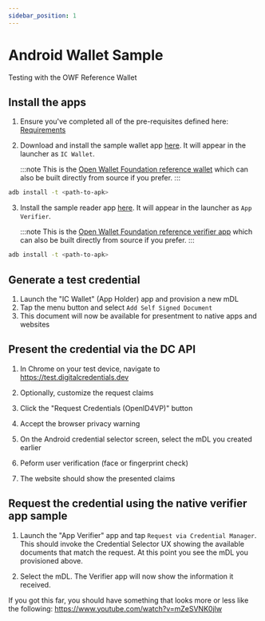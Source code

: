 ```yaml
---
sidebar_position: 1
---
```


# Android Wallet Sample

Testing with the OWF Reference Wallet

## Install the apps

1. Ensure you've completed all of the pre-requisites defined here: [Requirements](/requirements/requirements.md)

2. Download and install the sample wallet app [here](assets/appholder-wallet-debug-v20240906.apk). It will appear in the launcher as `IC Wallet`.

   :::note
   This is the [Open Wallet Foundation reference wallet](https://github.com/openwallet-foundation-labs/identity-credential/tree/main/wallet) which can also be built directly from source if you prefer.
   :::

```bash
adb install -t <path-to-apk>
```

3. Install the sample reader app [here](assets/appverifier-debug-v20240906.apk). It will appear in the launcher as `App Verifier`.

   :::note
   This is the [Open Wallet Foundation reference verifier app](https://github.com/openwallet-foundation-labs/identity-credential/tree/main/appverifier) which can also be built directly from source if you prefer.
   :::

```bash
adb install -t <path-to-apk>
```

## Generate a test credential

1. Launch the "IC Wallet" (App Holder) app and provision a new mDL
2. Tap the menu button and select `Add Self Signed Document`
3. This document will now be available for presentment to native apps and websites

## Present the credential via the DC API

1. In Chrome on your test device, navigate to https://test.digitalcredentials.dev

2. Optionally, customize the request claims

3. Click the "Request Credentials (OpenID4VP)" button

4. Accept the browser privacy warning

5. On the Android credential selector screen, select the mDL you created earlier

6. Peform user verification (face or fingerprint check)

7. The website should show the presented claims

## Request the credential using the native verifier app sample

1. Launch the "App Verifier" app and tap `Request via Credential Manager`. This should invoke the Credential Selector UX showing the available documents that match the request. At this point you see the mDL you provisioned above.

2. Select the mDL. The Verifier app will now show the information it received.

If you got this far, you should have something that looks more or less like the following: https://www.youtube.com/watch?v=mZeSVNK0jlw
